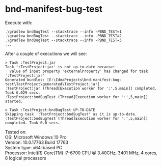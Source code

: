 # bnd-manifest-bug-test

Execute with:
```
.\gradlew bndBugTest --stacktrace --info -PBND_TEST=1
.\gradlew bndBugTest --stacktrace --info -PBND_TEST=2
.\gradlew bndBugTest --stacktrace --info -PBND_TEST=3
...
```

After a couple of executions we will see:
```
> Task :TestProject:jar
Task ':TestProject:jar' is not up-to-date because:
  Value of input property 'externalProperty' has changed for task ':TestProject:jar'
Generated bundles: [E:\IdeaProjects\bnd-manifest-bug-test\TestProject\generated\TestProject.jar]
:TestProject:jar (Thread[Execution worker for ':',5,main]) completed. Took 0.029 secs.
:TestProject:bndBugTest (Thread[Execution worker for ':',5,main]) started.

> Task :TestProject:bndBugTest UP-TO-DATE
Skipping task ':TestProject:bndBugTest' as it is up-to-date.
:TestProject:bndBugTest (Thread[Execution worker for ':',5,main]) completed. Took 0.0 secs.
```
Tested on:\
OS: Microsoft Windows 10 Pro\
Version: 10.0.17763 Build 17763\
System type: x64-based PC\
Processor: Intel(R) Core(TM) i7-6700 CPU @ 3.40GHz, 3401 MHz, 4 cores, 8 logical processors
